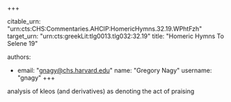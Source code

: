 +++


citable_urn: "urn:cts:CHS:Commentaries.AHCIP:HomericHymns.32.19.WPhtFzh"
target_urn: "urn:cts:greekLit:tlg0013.tlg032:32.19"
title: "Homeric Hymns To Selene 19"

authors:
- email: "gnagy@chs.harvard.edu"
  name: "Gregory Nagy"
  username: "gnagy"
+++

<p>analysis of kleos (and derivatives) as denoting the act of praising</p>